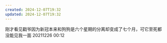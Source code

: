 ```yaml
---
created: 2024-12-07T19:32
updated: 2024-12-07T19:32
---
```

刚才看见戳爷因为新冠本来和狗狗是六个星期的分离却变成了七个月，可它至死都没能见我一面
20211226 00:12